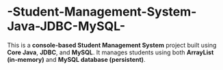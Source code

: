 # -Student-Management-System-Java-JDBC-MySQL-
This is a **console-based Student Management System** project built using **Core Java**, **JDBC**, and **MySQL**.   It manages students using both **ArrayList (in-memory)** and **MySQL database (persistent)**.
